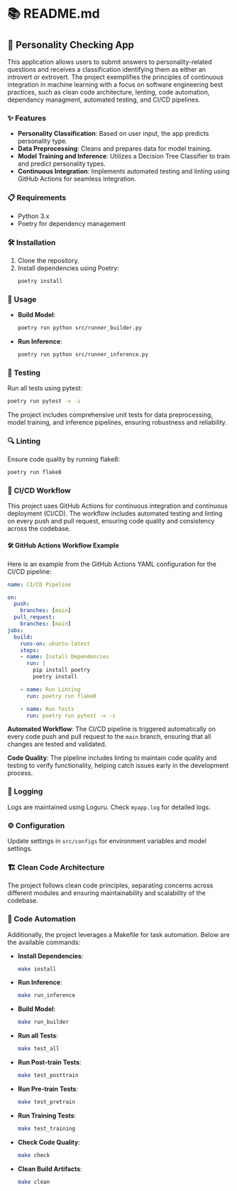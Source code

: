 # 📚 README.md

## 🌟 Personality Checking App

This application allows users to submit answers to personality-related questions and receives a classification identifying them as either an introvert or extrovert. The project exemplifies the principles of continuous integration in machine learning with a focus on software engineering best practices, such as clean code architecture, lenting, code automation, dependancy managment, automated testing, and CI/CD pipelines.

### ✨ Features

- **Personality Classification**: Based on user input, the app predicts personality type.
- **Data Preprocessing**: Cleans and prepares data for model training.
- **Model Training and Inference**: Utilizes a Decision Tree Classifier to train and predict personality types.
- **Continuous Integration**: Implements automated testing and linting using GitHub Actions for seamless integration.

### 📋 Requirements

- Python 3.x
- Poetry for dependency management

### 🛠️ Installation

1. Clone the repository.
2. Install dependencies using Poetry:
   ```bash
   poetry install
   ```

### 🚀 Usage

- **Build Model**:
  ```bash
  poetry run python src/runner_builder.py
  ```
  
- **Run Inference**: 
  ```bash
  poetry run python src/runner_inference.py
  ```

### 🧪 Testing

Run all tests using pytest:
```bash
poetry run pytest -v -s
```
The project includes comprehensive unit tests for data preprocessing, model training, and inference pipelines, ensuring robustness and reliability.

### 🔍 Linting

Ensure code quality by running flake8:
```bash
poetry run flake8
```

### 🚀 CI/CD Workflow

This project uses GitHub Actions for continuous integration and continuous deployment (CI/CD). The workflow includes automated testing and linting on every push and pull request, ensuring code quality and consistency across the codebase.

#### 🛠️ GitHub Actions Workflow Example

Here is an example from the GitHub Actions YAML configuration for the CI/CD pipeline:

```yaml
name: CI/CD Pipeline

on:
  push:
    branches: [main]
  pull_request:
    branches: [main]
jobs:
  build:
    runs-on: ubuntu-latest
    steps:
    - name: Install Dependencies 
      run: |
        pip install poetry
        poetry install

    - name: Run Linting 
      run: poetry run flake8

    - name: Run Tests 
      run: poetry run pytest -v -s
```

**Automated Workflow**: The CI/CD pipeline is triggered automatically on every code push and pull request to the `main` branch, ensuring that all changes are tested and validated.

**Code Quality**: The pipeline includes linting to maintain code quality and testing to verify functionality, helping catch issues early in the development process.

### 📜 Logging

Logs are maintained using Loguru. Check `myapp.log` for detailed logs.

### ⚙️ Configuration

Update settings in `src/configs` for environment variables and model settings.

### 🏗️ Clean Code Architecture

The project follows clean code principles, separating concerns across different modules and ensuring maintainability and scalability of the codebase.

### 🤖 Code Automation

Additionally, the project leverages a Makefile for task automation. Below are the available commands:

- **Install Dependencies**:
  ```bash
  make install
  ```

- **Run Inference**:
  ```bash
  make run_inference
  ```

- **Build Model**:
  ```bash
  make run_builder
  ```

- **Run all Tests**:
  ```bash
  make test_all
  ```

- **Run Post-train Tests**:
  ```bash
  make test_posttrain
  ```

- **Run Pre-train Tests**:
  ```bash
  make test_pretrain
  ```

- **Run Training Tests**:
  ```bash
  make test_training
  ```

- **Check Code Quality**:
  ```bash
  make check
  ```

- **Clean Build Artifacts**:
  ```bash
  make clean
  ```
